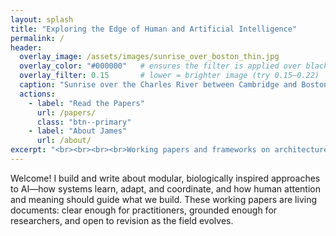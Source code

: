 ```yaml
---
layout: splash
title: "Exploring the Edge of Human and Artificial Intelligence"
permalink: /
header:
  overlay_image: /assets/images/sunrise_over_boston_thin.jpg
  overlay_color: "#000000"   # ensures the filter is applied over black, not theme default
  overlay_filter: 0.15       # lower = brighter image (try 0.15–0.22)
  caption: "Sunrise over the Charles River between Cambridge and Boston"
  actions:
    - label: "Read the Papers"
      url: /papers/
      class: "btn--primary"
    - label: "About James"
      url: /about/
excerpt: "<br><br><br><br>Working papers and frameworks on architecture, attention, and the pursuit of wisdom in machine intelligence."
---
```


<style>
/* Shallower hero that expands to fit content */
.page__hero--overlay {
  min-height: 48vh !important;
  height: auto !important;
  background-position: center 35% !important;
  background-size: cover !important;
  padding-top: 2.5rem !important;    /* pushes entire block down */
  padding-bottom: 1.75rem !important;
}

/* Subtitle (excerpt) spacing under title */
.page__hero .page__lead {
  margin-top: 3.5rem !important;     /* increase to slide subtitle down */
}

/* Button row spacing under subtitle */
.page__hero .page__meta,
.page__hero .page__actions {
  margin-top: 2.5rem !important;     /* adjust to move buttons down */
}

/* Mobile: slightly taller for readability */
@media (max-width: 768px) {
  .page__hero--overlay {
    min-height: 52vh !important;
    background-position: center 40% !important;
  }
}
</style>

Welcome! I build and write about modular, biologically inspired approaches to AI—how systems learn, adapt, and coordinate, and how human attention and meaning should guide what we build. These working papers are living documents: clear enough for practitioners, grounded enough for researchers, and open to revision as the field evolves.
